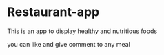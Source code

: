 # Restaurant-app
This is an app to display healthy and nutritious foods

you can like and give comment to any meal